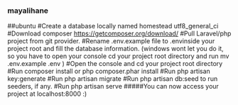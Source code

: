 ### mayalihane
##ubuntu
#Create a database locally named homestead utf8_general_ci
#Download composer https://getcomposer.org/download/
#Pull Laravel/php project from git provider.
#Rename .env.example file to .envinside your project root and fill the database information. (windows wont let you do it, so you have to open your console cd your project root directory and run mv .env.example .env )
#Open the console and cd your project root directory
#Run composer install or php composer.phar install
#Run php artisan key:generate
#Run php artisan migrate
#Run php artisan db:seed to run seeders, if any.
#Run php artisan serve
#####You can now access your project at localhost:8000 :)
